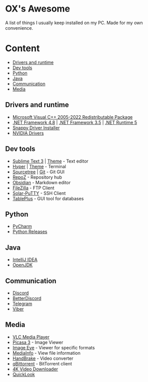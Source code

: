 # OX's Awesome
A list of things I usually keep installed on my PC. Made for my own convenience.

# Content
- [Drivers and runtime](#Drivers-and-runtime)
- [Dev tools](#Dev-tools)
- [Python](#Python)
- [Java](#Java)
- [Communication](#Communication)
- [Media](#Media)

## Drivers and runtime

- [Microsoft Visual C++ 2005-2022 Redistributable Package](https://repack.me/software/systemreq/31-microsoft-visual-c-2005-2008-2010-2012-2013-2019-2022-redistributable-package.html)
- [.NET Framework 4.8](https://dotnet.microsoft.com/en-us/download/dotnet-framework/net48) | [.NET Framework 3.5](https://dotnet.microsoft.com/en-us/download/dotnet-framework/net35-sp1) | [.NET Runtime 5](https://dotnet.microsoft.com/en-us/download/dotnet/5.0)
- [Snappy Driver Installer](https://sdi-tool.org/download/)
- [NVIDIA Drivers](https://www.nvidia.ru/Download/index.aspx)

## Dev tools

- [Sublime Text 3](https://www.sublimetext.com/3) | [Theme](https://github.com/daltonmenezes/aura-theme/tree/main/packages/sublime-text) - Text editor
- [Hyper](https://hyper.is/) | [Theme](https://github.com/daltonmenezes/aura-theme/tree/main/packages/hyper) - Terminal
- [Sourcetree](https://www.sourcetreeapp.com/) | [Git](https://git-scm.com/downloads) - Git GUI
- [RepoZ](https://github.com/awaescher/RepoZ/releases) - Repository hub
- [Obsidian](https://obsidian.md/) - Markdown editor
- [FileZilla](https://filezilla.ru/get/) - FTP Client
- [Solar-PuTTY](https://www.solarwinds.com/free-tools/solar-putty/registration) - SSH Client
- [TablePlus](https://tableplus.com/download) - GUI tool for databases

## Python

- [PyCharm](https://www.jetbrains.com/ru-ru/pycharm/)
- [Python Releases](https://www.python.org/downloads/)

## Java

- [IntelliJ IDEA](https://www.jetbrains.com/ru-ru/idea/download/#section=windows)
- [OpenJDK](https://adoptium.net/)

## Communication

- [Discord](https://discord.com/download)
- [BetterDiscord](https://betterdiscord.app/)
- [Telegram](https://desktop.telegram.org/)
- [Viber](https://www.viber.com/ru/download/)

## Media

- [VLC Media Player](https://www.videolan.org/vlc/)
- [Picasa 3](https://www.softportal.com/get-4377-picasa.html) - Image Viewer 
- [Image Eye](https://www.fmjsoft.com/imageeye.html#download) - Viewer for specific formats
- [MediaInfo](https://mediaarea.net/en/MediaInfo/Download/Windows) - View file information
- [HandBrake](https://handbrake.fr/downloads.php) - Video converter
- [qBittorrent](https://www.qbittorrent.org/download.php) - BitTorrent client
- [4K Video Downloader](https://www.4kdownload.com/ru/downloads)
- [QuickLook](https://github.com/QL-Win/QuickLook/releases)
